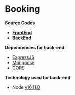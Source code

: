# Booking

**Source Codes**
- **[FrontEnd](https://github.com/druloloy/booking-fe)**
- **[BackEnd](https://github.com/druloloy/booking-be)**

**Dependencies for back-end**
- [ExpressJS](https://www.npmjs.com/package/express)
- [Mongoose](https://www.npmjs.com/package/mongoose)
- [CORS](https://www.npmjs.com/package/cors)

**Technology used for back-end**
- Node [v16.11.0](https://nodejs.org/dist/v16.11.0/)

